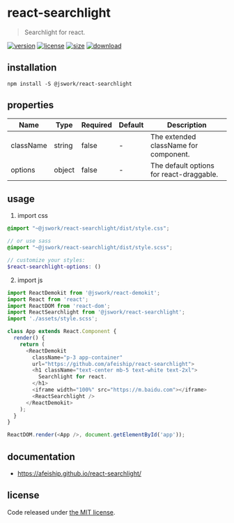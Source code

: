 # react-searchlight
> Searchlight for react.

[![version][version-image]][version-url]
[![license][license-image]][license-url]
[![size][size-image]][size-url]
[![download][download-image]][download-url]

## installation
```shell
npm install -S @jswork/react-searchlight
```

## properties
| Name      | Type   | Required | Default | Description                              |
| --------- | ------ | -------- | ------- | ---------------------------------------- |
| className | string | false    | -       | The extended className for component.    |
| options   | object | false    | -       | The default options for react-draggable. |


## usage
1. import css
  ```scss
  @import "~@jswork/react-searchlight/dist/style.css";

  // or use sass
  @import "~@jswork/react-searchlight/dist/style.scss";

  // customize your styles:
  $react-searchlight-options: ()
  ```
2. import js
  ```js
  import ReactDemokit from '@jswork/react-demokit';
  import React from 'react';
  import ReactDOM from 'react-dom';
  import ReactSearchlight from '@jswork/react-searchlight';
  import './assets/style.scss';

  class App extends React.Component {
    render() {
      return (
        <ReactDemokit
          className="p-3 app-container"
          url="https://github.com/afeiship/react-searchlight">
          <h1 className="text-center mb-5 text-white text-2xl">
            Searchlight for react.
          </h1>
          <iframe width="100%" src="https://m.baidu.com"></iframe>
          <ReactSearchlight />
        </ReactDemokit>
      );
    }
  }

  ReactDOM.render(<App />, document.getElementById('app'));

  ```

## documentation
- https://afeiship.github.io/react-searchlight/


## license
Code released under [the MIT license](https://github.com/afeiship/react-searchlight/blob/master/LICENSE.txt).

[version-image]: https://img.shields.io/npm/v/@jswork/react-searchlight
[version-url]: https://npmjs.org/package/@jswork/react-searchlight

[license-image]: https://img.shields.io/npm/l/@jswork/react-searchlight
[license-url]: https://github.com/afeiship/react-searchlight/blob/master/LICENSE.txt

[size-image]: https://img.shields.io/bundlephobia/minzip/@jswork/react-searchlight
[size-url]: https://github.com/afeiship/react-searchlight/blob/master/dist/react-searchlight.min.js

[download-image]: https://img.shields.io/npm/dm/@jswork/react-searchlight
[download-url]: https://www.npmjs.com/package/@jswork/react-searchlight
